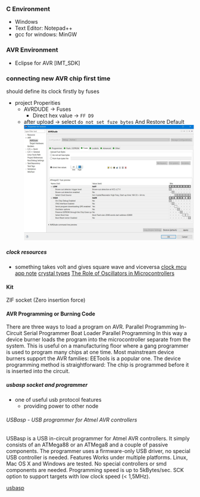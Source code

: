 ### C Environment

- Windows
- Text Editor: Notepad++
- gcc for windows: MinGW

### AVR Environment

- Eclipse for AVR [IMT_SDK]

### connecting new AVR chip first time

should define its clock firstly by fuses

- project Properities
  - AVRDUDE -> Fuses
    - Direct hex value -> `FF D9`
  - after upload -> select `do not set fuze bytes` And Restore Default
    ![Fuses](imgs/Fuses.JPG)

##### clock resources

- something takes volt and gives square wave and viceversa
  [clock mcu app note](https://www.analog.com/en/resources/design-notes/microcontroller-clock-selection-options.html)
  [crystal types](https://www.siward.com/en/about/industry/Different_Types_of_Crystal_Oscillators__A_Comprehensive_Guide)
  [The Role of Oscillators in Microcontrollers](https://resources.pcb.cadence.com/blog/2022-the-role-of-oscillators-in-microcontrollers)

#### Kit

ZIF socket (Zero insertion force)

#### AVR Programming or Burning Code

There are three ways to load a program on AVR.
Parallel Programming
In-Circuit Serial Programmer
Boat Loader
Parallel Programming
In this way a device burner loads the program into the microcontroller separate from the system.
This is useful on a manufacturing floor where a gang programmer is used to program many chips at one time.
Most mainstream device burners support the AVR families: EETools is a popular one.
The device programming method is straightforward: The chip is programmed before it is inserted into the circuit.

##### usbasp socket and programmer

- one of useful usb protocol features
  - providing power to other node

###### USBasp - USB programmer for Atmel AVR controllers

USBasp is a USB in-circuit programmer for Atmel AVR controllers. It simply consists of an ATMega88 or an ATMega8 and a couple of passive components. The programmer uses a firmware-only USB driver, no special USB controller is needed.
Features
Works under multiple platforms. Linux, Mac OS X and Windows are tested.
No special controllers or smd components are needed.
Programming speed is up to 5kBytes/sec.
SCK option to support targets with low clock speed (< 1,5MHz).

[usbasp](https://www.fischl.de/usbasp/)
